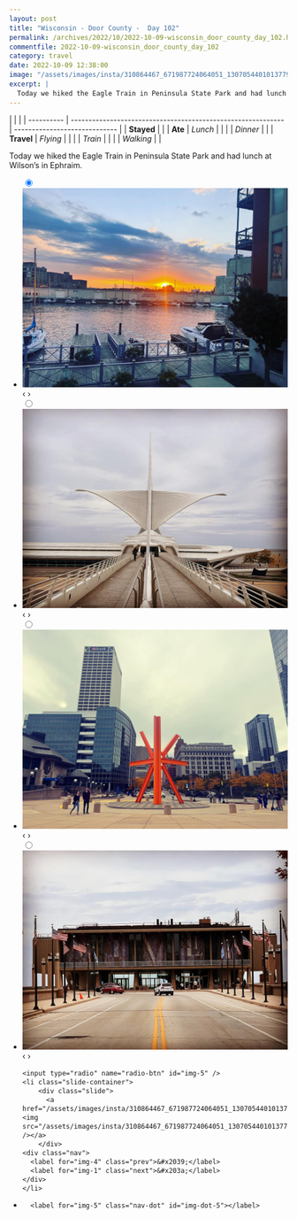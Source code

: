 ```yaml
---
layout: post
title: "Wisconsin - Door County -  Day 102"
permalink: /archives/2022/10/2022-10-09-wisconsin_door_county_day_102.html
commentfile: 2022-10-09-wisconsin_door_county_day_102
category: travel
date: 2022-10-09 12:38:00
image: "/assets/images/insta/310864467_671987724064051_1307054401013779094_n_17988208414538336.jpg"
excerpt: |
  Today we hiked the Eagle Train in Peninsula State Park and had lunch at Wilson’s in Ephraim.
---
```


|            |                                                              |
| ---------- | ------------------------------------------------------------ | ----------------------------- |
| **Stayed** |  |
| **Ate**    | _Lunch_                                                      |          |
|            | _Dinner_                                                     |          |
| **Travel** | _Flying_                                                     |          |
|            | _Train_                                                      |          |
|            | _Walking_                                                    |          |


Today we hiked the Eagle Train in Peninsula State Park and had lunch at Wilson’s in Ephraim.


<ul class="slides">
    <input type="radio" name="radio-btn" id="img-1" checked="checked" />
    <li class="slide-container">
        <div class="slide">
          <a href="/assets/images/insta/311225382_430151019244122_2765579657785588555_n_17958900697899507.jpg"><img src="/assets/images/insta/311225382_430151019244122_2765579657785588555_n_17958900697899507.jpg" /></a>
        </div>
    <div class="nav">
      <label for="img-5" class="prev">&#x2039;</label>
      <label for="img-2" class="next">&#x203a;</label>
    </div>
    </li>
        <input type="radio" name="radio-btn" id="img-2"  />
    <li class="slide-container">
        <div class="slide">
          <a href="/assets/images/insta/311313252_841407613535956_5800720202004728219_n_18219447613083389.jpg"><img src="/assets/images/insta/311313252_841407613535956_5800720202004728219_n_18219447613083389.jpg" /></a>
        </div>
    <div class="nav">
      <label for="img-1" class="prev">&#x2039;</label>
      <label for="img-3" class="next">&#x203a;</label>
    </div>
    </li>
        <input type="radio" name="radio-btn" id="img-3"  />
    <li class="slide-container">
        <div class="slide">
          <a href="/assets/images/insta/311254632_165202236175046_8694934978860442758_n_18039334702361759.jpg"><img src="/assets/images/insta/311254632_165202236175046_8694934978860442758_n_18039334702361759.jpg" /></a>
        </div>
    <div class="nav">
      <label for="img-2" class="prev">&#x2039;</label>
      <label for="img-4" class="next">&#x203a;</label>
    </div>
    </li>
        <input type="radio" name="radio-btn" id="img-4"  />
    <li class="slide-container">
        <div class="slide">
          <a href="/assets/images/insta/302125739_1193755328021644_1751753162274514304_n_17954211440308466.jpg"><img src="/assets/images/insta/302125739_1193755328021644_1751753162274514304_n_17954211440308466.jpg" /></a>
        </div>
    <div class="nav">
      <label for="img-3" class="prev">&#x2039;</label>
      <label for="img-5" class="next">&#x203a;</label>
    </div>
    </li>
    
    <input type="radio" name="radio-btn" id="img-5" />
    <li class="slide-container">
        <div class="slide">
          <a href="/assets/images/insta/310864467_671987724064051_1307054401013779094_n_17988208414538336.jpg"><img src="/assets/images/insta/310864467_671987724064051_1307054401013779094_n_17988208414538336.jpg" /></a>
        </div>
    <div class="nav">
      <label for="img-4" class="prev">&#x2039;</label>
      <label for="img-1" class="next">&#x203a;</label>
    </div>
    </li>
			
<li class="nav-dots">
      <label for="img-1" class="nav-dot" id="img-dot-1"></label>
      <label for="img-2" class="nav-dot" id="img-dot-2"></label>
      <label for="img-3" class="nav-dot" id="img-dot-3"></label>
      <label for="img-4" class="nav-dot" id="img-dot-4"></label>

      <label for="img-5" class="nav-dot" id="img-dot-5"></label>

</li>
</ul>        
             

		